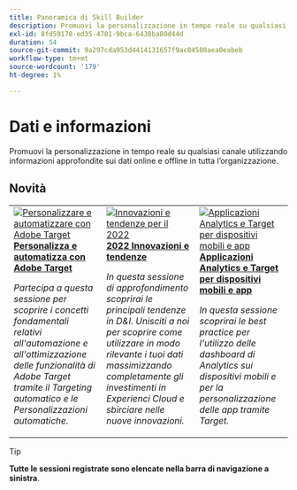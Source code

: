 ```yaml
---
title: Panoramica di Skill Builder
description: Promuovi la personalizzazione in tempo reale su qualsiasi canale utilizzando informazioni approfondite sui dati online e offline in tutta l’organizzazione.
exl-id: 8fd59178-ed35-4781-9bca-6438ba80d44d
duration: 54
source-git-commit: 9a297cda953d4414131657f9ac84580aea0eabeb
workflow-type: tm+mt
source-wordcount: '179'
ht-degree: 1%

---
```


# Dati e informazioni

Promuovi la personalizzazione in tempo reale su qualsiasi canale utilizzando informazioni approfondite sui dati online e offline in tutta l’organizzazione.

## Novità

<table>
<tr>
  <td>
    <a href="https://experienceleague.adobe.com/docs/events/skill-builder-recordings/data-and-insights/2022/personalize.html">
      <img alt="Personalizzare e automatizzare con Adobe Target" src="https://video.tv.adobe.com/v/343821?format=jpeg" />
    </a>
     <div>
      <a href="https://experienceleague.adobe.com/docs/events/skill-builder-recordings/data-and-insights/2022/personalize.html">
        <strong>Personalizza e automatizza con Adobe Target</strong>
      </a>
    </div>
    <p>
    <em>Partecipa a questa sessione per scoprire i concetti fondamentali relativi all'automazione e all'ottimizzazione delle funzionalità di Adobe Target tramite il Targeting automatico e le Personalizzazioni automatiche.</em>
    <p>
  </td>
  <td>
    <a href="https://experienceleague.adobe.com/docs/events/skill-builder-recordings/data-and-insights/2022/innovations.html">
      <img alt="Innovazioni e tendenze per il 2022" src="https://video.tv.adobe.com/v/343818?format=jpeg" />
    </a>
     <div>
      <a href="https://experienceleague.adobe.com/docs/events/skill-builder-recordings/data-and-insights/2022/innovations.html">
        <strong>2022 Innovazioni e tendenze</strong>
      </a>
    </div>
    <p>
    <em>In questa sessione di approfondimento scoprirai le principali tendenze in D&amp;I. Unisciti a noi per scoprire come utilizzare in modo rilevante i tuoi dati massimizzando completamente gli investimenti in Experienci Cloud e sbirciare nelle nuove innovazioni.</em>
    <p>
  </td>  
  <td>
    <a href="https://experienceleague.adobe.com/docs/events/skill-builder-recordings/data-and-insights/2022/mobile-and-apps.html">
      <img alt="Applicazioni Analytics e Target per dispositivi mobili e app" src="https://video.tv.adobe.com/v/343819?format=jpeg" />
    </a>
     <div>
      <a href="https://experienceleague.adobe.com/docs/events/skill-builder-recordings/data-and-insights/2022/mobile-and-apps.html">
        <strong>Applicazioni Analytics e Target per dispositivi mobili e app</strong>
      </a>
    </div>
    <p>
    <em>In questa sessione scoprirai le best practice per l'utilizzo delle dashboard di Analytics sui dispositivi mobili e per la personalizzazione delle app tramite Target.</em>
    <p>
  </td>
</tr>
</table>

>[!TIP]
>
>**Tutte le sessioni registrate sono elencate nella barra di navigazione a sinistra**.
